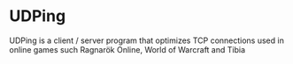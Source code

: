 UDPing
======

UDPing is a client / server program that optimizes TCP connections used in online games such Ragnarök Online, World of Warcraft and Tibia
